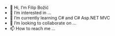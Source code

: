 - 👋 Hi, I’m Filip Božić
- 👀 I’m interested in ...
- 🌱 I’m currently learning C# and C# Asp.NET MVC
- 💞️ I’m looking to collaborate on ...
- 📫 How to reach me ...

<!---
Bam2bus/Bam2bus is a ✨ special ✨ repository because its `README.md` (this file) appears on your GitHub profile.
You can click the Preview link to take a look at your changes.
--->

